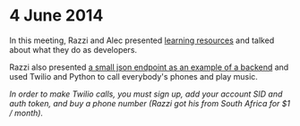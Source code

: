 # 4 June 2014

In this meeting, Razzi and Alec presented [learning resources](http://www.codetswana.com/resources) and talked about what they do as developers.

Razzi also presented [a small json endpoint as an example of a backend](backend_example.py) and used Twilio and Python to call everybody's phones and play music.

_In order to make Twilio calls, you must sign up, add your account SID and auth token, and buy a phone number (Razzi got his from South Africa for $1 / month)._